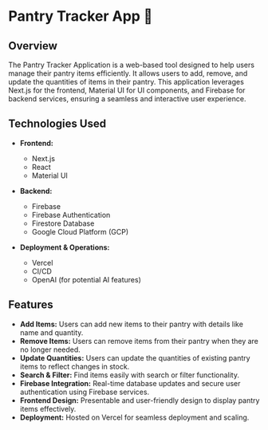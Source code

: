 # Pantry Tracker App 🍞

## Overview

The Pantry Tracker Application is a web-based tool designed to help users manage their pantry items efficiently. It allows users to add, remove, and update the quantities of items in their pantry. This application leverages Next.js for the frontend, Material UI for UI components, and Firebase for backend services, ensuring a seamless and interactive user experience.



## Technologies Used

- **Frontend:**
  - Next.js
  - React
  - Material UI


- **Backend:**
  - Firebase
  - Firebase Authentication
  - Firestore Database
  - Google Cloud Platform (GCP)


- **Deployment & Operations:**
  - Vercel
  - CI/CD
  - OpenAI (for potential AI features)



## Features

- **Add Items:** Users can add new items to their pantry with details like name and quantity.
- **Remove Items:** Users can remove items from their pantry when they are no longer needed.
- **Update Quantities:** Users can update the quantities of existing pantry items to reflect changes in stock.
- **Search & Filter:** Find items easily with search or filter functionality.
- **Firebase Integration:** Real-time database updates and secure user authentication using Firebase services.
- **Frontend Design:** Presentable and user-friendly design to display pantry items effectively.
- **Deployment:** Hosted on Vercel for seamless deployment and scaling.
